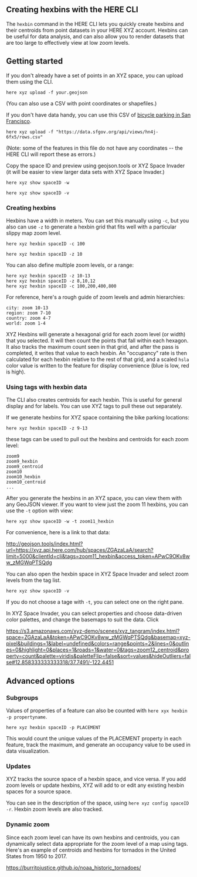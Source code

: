 ## Creating hexbins with the HERE CLI

The `hexbin` command in the HERE CLI lets you quickly create hexbins and their centroids from point datasets in your HERE XYZ account. Hexbins can be useful for data analysis, and can also allow you to render datasets that are too large to effectively view at low zoom levels.

## Getting started

If you don't already have a set of points in an XYZ space, you can upload them using the CLI.

	here xyz upload -f your.geojson
	
(You can also use a CSV with point coordinates or shapefiles.) 

If you don't have data handy, you can use this CSV of [bicycle parking in San Francisco](https://data.sfgov.org/Transportation/Bicycle-Parking/hn4j-6fx5). 

	here xyz upload -f "https://data.sfgov.org/api/views/hn4j-6fx5/rows.csv"
	
(Note: some of the features in this file do not have any coordinates -- the HERE CLI will report these as errors.)
	
Copy the space ID and preview using geojson.tools or XYZ Space Invader (it will be easier to view larger data sets with XYZ Space Invader.)

	here xyz show spaceID -w 
	
	here xyz show spaceID -v 

### Creating hexbins

Hexbins have a width in meters. You can set this manually using `-c`, but you also can use `-z` to generate a hexbin grid that fits well with a particular slippy map zoom level.

	here xyz hexbin spaceID -c 100
	
	here xyz hexbin spaceID -z 10
	
You can also define multiple zoom levels, or a range:

	here xyz hexbin spaceID -z 10-13
	here xyz hexbin spaceID -z 8,10,12
	here xyz hexbin spaceID -c 100,200,400,800
	
For reference, here's a rough guide of zoom levels and admin hierarchies:

	city: zoom 10-13
	region: zoom 7-10
	country: zoom 4-7
	world: zoom 1-4

XYZ Hexbins will generate a hexagonal grid for each zoom level (or width) that you selected. It will then count the points that fall within each hexagon. It also tracks the maximum count seen in that grid, and after the pass is completed, it writes that value to each hexbin. An "occupancy" rate is then calculated for each hexbin relative to the rest of that grid, and a scaled `hsla` color value is written to the feature for display convenience (blue is low, red is high).

### Using tags with hexbin data

The CLI also creates centroids for each hexbin. This is useful for general display and for labels. You can use XYZ tags to pull these out separately.

If we generate hexbins for XYZ space containing the bike parking locations:

	here xyz hexbin spaceID -z 9-13
	
these tags can be used to pull out the hexbins and centroids for each zoom level:

	zoom9
	zoom9_hexbin
	zoom9_centroid
	zoom10
	zoom10_hexbin
	zoom10_centroid
	...

After you generate the hexbins in an XYZ space, you can view them with any GeoJSON viewer. If you want to view just the zoom 11 hexbins, you can use the `-t` option with view:

	here xyz show spaceID -w -t zoom11_hexbin
	
For convenience, here is a link to that data:

http://geojson.tools/index.html?url=https://xyz.api.here.com/hub/spaces/ZGAzaLaA/search?limit=5000&clientId=cli&tags=zoom11_hexbin&access_token=APwC9OKv8ww_zMGWqPTSQdg

You can also open the hexbin space in XYZ Space Invader and select zoom levels from the tag list.

	here xyz show spaceID -v 
	
If you do not choose a tage with `-t`, you can select one on the right pane.

In XYZ Space Invader, you can select properties and choose data-driven color palettes, and change the basemaps to suit the data. Click 

https://s3.amazonaws.com/xyz-demo/scenes/xyz_tangram/index.html?space=ZGAzaLaA&token=APwC9OKv8ww_zMGWqPTSQdg&basemap=xyz-pixel&buildings=1&label=undefined&colors=range&points=2&lines=0&outlines=0&highlight=0&places=1&roads=1&water=0&tags=zoom12_centroid&property=count&palette=viridis&paletteFlip=false&sort=values&hideOutliers=false#12.858333333333318/37.7491/-122.4451

## Advanced options

### Subgroups

Values of properties of a feature can also be counted with `here xyx hexbin -p propertyname`. 

	here xyz hexbin spaceID -p PLACEMENT
	
This would count the unique values of the PLACEMENT property in each feature, track the maximum, and generate an occupancy value to be used in data visualization.

### Updates

XYZ tracks the source space of a hexbin space, and vice versa. If you add zoom levels or update hexbins, XYZ will add to or edit any existing hexbin spaces for a source space.

You can see in the description of the space, using `here xyz config spaceID -r`. Hexbin zoom levels are also tracked.

### Dynamic zoom

Since each zoom level can have its own hexbins and centroids, you can dynamically select data appropriate for the zoom level of a map using tags. Here's an example of centroids and hexbins for tornados in the United States from 1950 to 2017.

https://burritojustice.github.io/noaa_historic_tornadoes/

	

